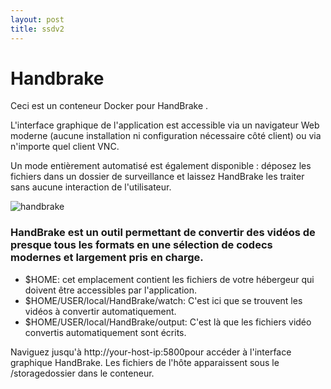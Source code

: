 ```yaml
---
layout: post
title: ssdv2
---
```

# Handbrake

Ceci est un conteneur Docker pour HandBrake .

L'interface graphique de l'application est accessible via un navigateur Web moderne (aucune installation ni configuration nécessaire côté client) ou via n'importe quel client VNC.

Un mode entièrement automatisé est également disponible : déposez les fichiers dans un dossier de surveillance et laissez HandBrake les traiter sans aucune interaction de l'utilisateur.

![handbrake](https://user-images.githubusercontent.com/64525827/147670229-0f9f3e36-b734-42ae-ac55-de82570b4489.png)


### HandBrake est un outil permettant de convertir des vidéos de presque tous les formats en une sélection de codecs modernes et largement pris en charge.

* $HOME: cet emplacement contient les fichiers de votre hébergeur qui doivent être accessibles par l'application.
* $HOME/USER/local/HandBrake/watch: C'est ici que se trouvent les vidéos à convertir automatiquement.
* $HOME/USER/local/HandBrake/output: C'est là que les fichiers vidéo convertis automatiquement sont écrits.

Naviguez jusqu'à http://your-host-ip:5800pour accéder à l'interface graphique HandBrake. Les fichiers de l'hôte apparaissent sous le /storagedossier dans le conteneur.